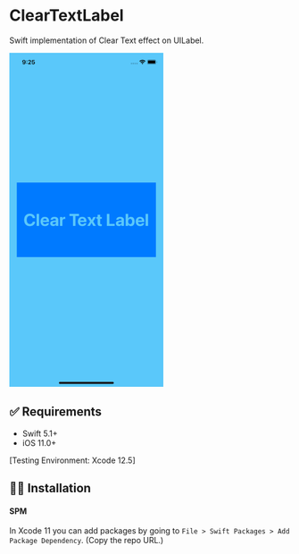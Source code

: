 # ClearTextLabel
Swift implementation of Clear Text effect on UILabel.

<img src="https://github.com/apple-avadhesh/ClearTextLabel/blob/main/screenshot.png" width="276" height="598">


## ✅ Requirements
- Swift 5.1+
- iOS 11.0+

[Testing Environment: Xcode 12.5]

## 👨‍💻 Installation

#### SPM
In Xcode 11 you can add packages by going to `File > Swift Packages > Add Package Dependency`. (Copy the repo URL.)
